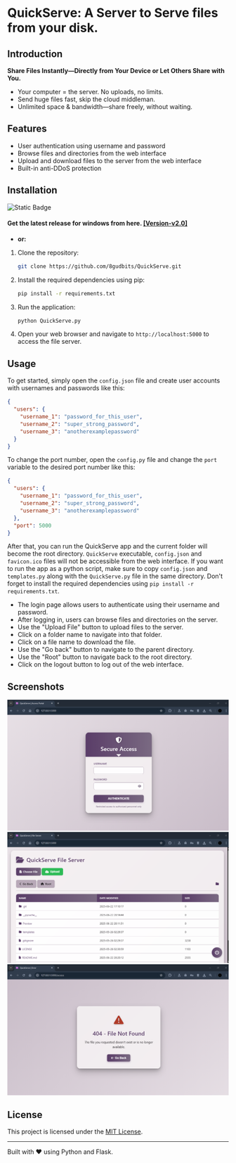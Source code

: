 # QuickServe: A Server to Serve files from your disk.

## Introduction

**Share Files Instantly—Directly from Your Device or Let Others Share with You.**

- Your computer = the server. No uploads, no limits.
- Send huge files fast, skip the cloud middleman.
- Unlimited space & bandwidth—share freely, without waiting.

## Features

- User authentication using username and password
- Browse files and directories from the web interface
- Upload and download files to the server from the web interface
- Built-in anti-DDoS protection

## Installation

![Static Badge](https://img.shields.io/badge/Version-v2.0-blue)

#### Get the latest release for windows from here. [[Version-v2.0]](https://github.com/8gudbits/QuickServe/releases)

- **or:**

1. Clone the repository:

   ```bash
   git clone https://github.com/8gudbits/QuickServe.git
   ```

2. Install the required dependencies using pip:

   ```bash
   pip install -r requirements.txt
   ```

3. Run the application:

   ```bash
   python QuickServe.py
   ```

4. Open your web browser and navigate to `http://localhost:5000` to access the file server.

## Usage

To get started, simply open the `config.json` file and create user accounts with usernames and passwords like this:

```json
{
  "users": {
    "username_1": "password_for_this_user",
    "username_2": "super_strong_password",
    "username_3": "anotherexamplepassword"
  }
}
```

To change the port number, open the `config.py` file and change the `port` variable to the desired port number like this:

```json
{
  "users": {
    "username_1": "password_for_this_user",
    "username_2": "super_strong_password",
    "username_3": "anotherexamplepassword"
  },
  "port": 5000
}
```

After that, you can run the QuickServe app and the current folder will become the root directory. `QuickServe` executable, `config.json` and `favicon.ico` files will not be accessible from the web interface. If you want to run the app as a python script, make sure to copy `config.json` and `templates.py` along with the `QuickServe.py` file in the same directory. Don't forget to install the required dependencies using `pip install -r requirements.txt`.

- The login page allows users to authenticate using their username and password.
- After logging in, users can browse files and directories on the server.
- Use the "Upload File" button to upload files to the server.
- Click on a folder name to navigate into that folder.
- Click on a file name to download the file.
- Use the "Go back" button to navigate to the parent directory.
- Use the "Root" button to navigate back to the root directory.
- Click on the logout button to log out of the web interface.

## Screenshots

![Login page](Preview/login_page.png)
![File server](Preview/file_server.png)
![Error page](Preview/error_page.png)

## License

This project is licensed under the [MIT License](https://github.com/8gudbits/QuickServe/blob/main/LICENSE).

---

Built with ❤️ using Python and Flask.
